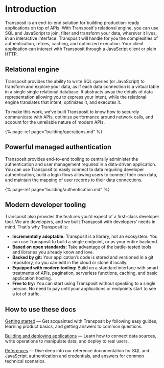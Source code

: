 # Introduction

Transposit is an end-to-end solution for building production-ready applications on top of APIs. With Transposit's relational engine, you can use SQL and JavaScript to join, filter and transform your data, wherever it lives, in an interactive interface. Transposit will handle for you the complexities of authentication, retries, caching, and optimized execution. Your client application can interact with Transposit through a JavaScript client or plain HTTP.

## Relational engine

Transposit provides the ability to write SQL queries (or JavaScript) to transform and explore your data, as if each data connection is a virtual table in a single single relational database. It abstracts away the details of data representation allowing you to express your intent, while the relational engine translates that intent, optimizes it, and executes it.

To make this work, we’ve built Transposit to know how to securely communicate with APIs, optimize performance around network calls, and account for the unreliable nature of modern APIs.

{% page-ref page="building/operations.md" %}

## Powerful managed authentication
Transposit provides end-to-end tooling to centrally administer the authentication and user management required in a data-driven application. You can use Transposit to easily connect to data requiring developer authentication, build a  login flows allowing users to connect their own data, and maintain the mapping of user records to their data connections.

{% page-ref page="building/authentication.md" %}

## Modern developer tooling

Transposit also provides the features you'd expect of a first-class developer tool. We are developers, and we built Transposit with developers' needs in mind. That's why Transposit is:

- **Incrementally adoptable:** Transposit is a library, not an ecosystem. You can use Transposit to build a single endpoint, or as your entire backend.
- **Based on open standards:** Take advantage of the battle-tested tools and libraries you already know and love.
- **Backed by git:** Your application’s code is stored and versioned in a git repository, so you can edit in the cloud or clone it locally.
- **Equipped with modern tooling:** Build on a standard interface with smart treatments of APIs, pagination, serverless functions, caching, and basic application hosting.
- **Free to try:** You can start using Transposit without speaking to a single person. No need to pay until your applications or endpoints start to see a lot of traffic.

## How to use these docs

​[Getting started](get-started/README.md) — Get acquainted with Transposit by following easy guides, learning product basics, and getting answers to common questions.

​[Building and deploying applications](building/README.md) — Learn how to connect data sources, write operations to manipulate data, and deploy to real users.

[​References](references/README.md) — Dive deep into our reference documentation for SQL and JavaScript, authentication and credentials, and answers for common technical scenarios.
